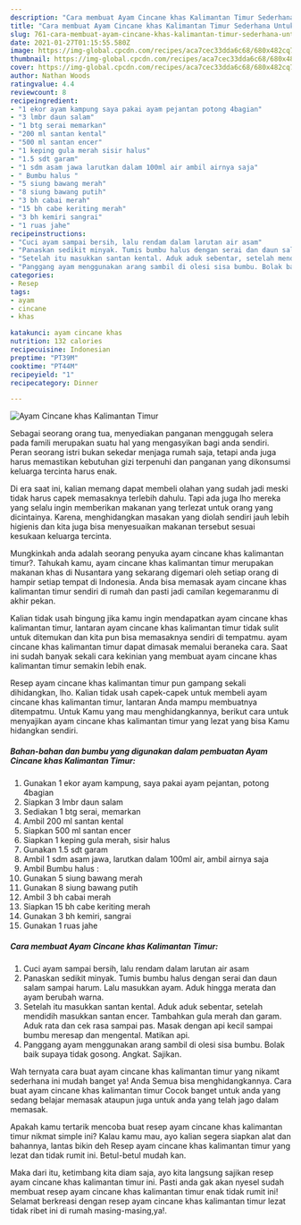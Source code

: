 ```yaml
---
description: "Cara membuat Ayam Cincane khas Kalimantan Timur Sederhana Untuk Jualan"
title: "Cara membuat Ayam Cincane khas Kalimantan Timur Sederhana Untuk Jualan"
slug: 761-cara-membuat-ayam-cincane-khas-kalimantan-timur-sederhana-untuk-jualan
date: 2021-01-27T01:15:55.580Z
image: https://img-global.cpcdn.com/recipes/aca7cec33dda6c68/680x482cq70/ayam-cincane-khas-kalimantan-timur-foto-resep-utama.jpg
thumbnail: https://img-global.cpcdn.com/recipes/aca7cec33dda6c68/680x482cq70/ayam-cincane-khas-kalimantan-timur-foto-resep-utama.jpg
cover: https://img-global.cpcdn.com/recipes/aca7cec33dda6c68/680x482cq70/ayam-cincane-khas-kalimantan-timur-foto-resep-utama.jpg
author: Nathan Woods
ratingvalue: 4.4
reviewcount: 8
recipeingredient:
- "1 ekor ayam kampung saya pakai ayam pejantan potong 4bagian"
- "3 lmbr daun salam"
- "1 btg serai memarkan"
- "200 ml santan kental"
- "500 ml santan encer"
- "1 keping gula merah sisir halus"
- "1.5 sdt garam"
- "1 sdm asam jawa larutkan dalam 100ml air ambil airnya saja"
- " Bumbu halus "
- "5 siung bawang merah"
- "8 siung bawang putih"
- "3 bh cabai merah"
- "15 bh cabe keriting merah"
- "3 bh kemiri sangrai"
- "1 ruas jahe"
recipeinstructions:
- "Cuci ayam sampai bersih, lalu rendam dalam larutan air asam"
- "Panaskan sedikit minyak. Tumis bumbu halus dengan serai dan daun salam sampai harum. Lalu masukkan ayam. Aduk hingga merata dan ayam berubah warna."
- "Setelah itu masukkan santan kental. Aduk aduk sebentar, setelah mendidih masukkan santan encer. Tambahkan gula merah dan garam. Aduk rata dan cek rasa sampai pas. Masak dengan api kecil sampai bumbu meresap dan mengental. Matikan api."
- "Panggang ayam menggunakan arang sambil di olesi sisa bumbu. Bolak baik supaya tidak gosong. Angkat. Sajikan."
categories:
- Resep
tags:
- ayam
- cincane
- khas

katakunci: ayam cincane khas 
nutrition: 132 calories
recipecuisine: Indonesian
preptime: "PT39M"
cooktime: "PT44M"
recipeyield: "1"
recipecategory: Dinner

---
```



![Ayam Cincane khas Kalimantan Timur](https://img-global.cpcdn.com/recipes/aca7cec33dda6c68/680x482cq70/ayam-cincane-khas-kalimantan-timur-foto-resep-utama.jpg)

Sebagai seorang orang tua, menyediakan panganan menggugah selera pada famili merupakan suatu hal yang mengasyikan bagi anda sendiri. Peran seorang istri bukan sekedar menjaga rumah saja, tetapi anda juga harus memastikan kebutuhan gizi terpenuhi dan panganan yang dikonsumsi keluarga tercinta harus enak.

Di era  saat ini, kalian memang dapat membeli olahan yang sudah jadi meski tidak harus capek memasaknya terlebih dahulu. Tapi ada juga lho mereka yang selalu ingin memberikan makanan yang terlezat untuk orang yang dicintainya. Karena, menghidangkan masakan yang diolah sendiri jauh lebih higienis dan kita juga bisa menyesuaikan makanan tersebut sesuai kesukaan keluarga tercinta. 



Mungkinkah anda adalah seorang penyuka ayam cincane khas kalimantan timur?. Tahukah kamu, ayam cincane khas kalimantan timur merupakan makanan khas di Nusantara yang sekarang digemari oleh setiap orang di hampir setiap tempat di Indonesia. Anda bisa memasak ayam cincane khas kalimantan timur sendiri di rumah dan pasti jadi camilan kegemaranmu di akhir pekan.

Kalian tidak usah bingung jika kamu ingin mendapatkan ayam cincane khas kalimantan timur, lantaran ayam cincane khas kalimantan timur tidak sulit untuk ditemukan dan kita pun bisa memasaknya sendiri di tempatmu. ayam cincane khas kalimantan timur dapat dimasak memalui beraneka cara. Saat ini sudah banyak sekali cara kekinian yang membuat ayam cincane khas kalimantan timur semakin lebih enak.

Resep ayam cincane khas kalimantan timur pun gampang sekali dihidangkan, lho. Kalian tidak usah capek-capek untuk membeli ayam cincane khas kalimantan timur, lantaran Anda mampu membuatnya ditempatmu. Untuk Kamu yang mau menghidangkannya, berikut cara untuk menyajikan ayam cincane khas kalimantan timur yang lezat yang bisa Kamu hidangkan sendiri.

<!--inarticleads1-->

##### Bahan-bahan dan bumbu yang digunakan dalam pembuatan Ayam Cincane khas Kalimantan Timur:

1. Gunakan 1 ekor ayam kampung, saya pakai ayam pejantan, potong 4bagian
1. Siapkan 3 lmbr daun salam
1. Sediakan 1 btg serai, memarkan
1. Ambil 200 ml santan kental
1. Siapkan 500 ml santan encer
1. Siapkan 1 keping gula merah, sisir halus
1. Gunakan 1.5 sdt garam
1. Ambil 1 sdm asam jawa, larutkan dalam 100ml air, ambil airnya saja
1. Ambil  Bumbu halus :
1. Gunakan 5 siung bawang merah
1. Gunakan 8 siung bawang putih
1. Ambil 3 bh cabai merah
1. Siapkan 15 bh cabe keriting merah
1. Gunakan 3 bh kemiri, sangrai
1. Gunakan 1 ruas jahe




<!--inarticleads2-->

##### Cara membuat Ayam Cincane khas Kalimantan Timur:

1. Cuci ayam sampai bersih, lalu rendam dalam larutan air asam
1. Panaskan sedikit minyak. Tumis bumbu halus dengan serai dan daun salam sampai harum. Lalu masukkan ayam. Aduk hingga merata dan ayam berubah warna.
1. Setelah itu masukkan santan kental. Aduk aduk sebentar, setelah mendidih masukkan santan encer. Tambahkan gula merah dan garam. Aduk rata dan cek rasa sampai pas. Masak dengan api kecil sampai bumbu meresap dan mengental. Matikan api.
1. Panggang ayam menggunakan arang sambil di olesi sisa bumbu. Bolak baik supaya tidak gosong. Angkat. Sajikan.




Wah ternyata cara buat ayam cincane khas kalimantan timur yang nikamt sederhana ini mudah banget ya! Anda Semua bisa menghidangkannya. Cara buat ayam cincane khas kalimantan timur Cocok banget untuk anda yang sedang belajar memasak ataupun juga untuk anda yang telah jago dalam memasak.

Apakah kamu tertarik mencoba buat resep ayam cincane khas kalimantan timur nikmat simple ini? Kalau kamu mau, ayo kalian segera siapkan alat dan bahannya, lantas bikin deh Resep ayam cincane khas kalimantan timur yang lezat dan tidak rumit ini. Betul-betul mudah kan. 

Maka dari itu, ketimbang kita diam saja, ayo kita langsung sajikan resep ayam cincane khas kalimantan timur ini. Pasti anda gak akan nyesel sudah membuat resep ayam cincane khas kalimantan timur enak tidak rumit ini! Selamat berkreasi dengan resep ayam cincane khas kalimantan timur lezat tidak ribet ini di rumah masing-masing,ya!.

